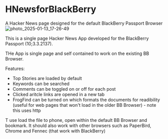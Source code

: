 # HNewsforBlackBerry
A Hacker News page designed for the default BlackBerry Passport Browser
![photo_2025-01-13_17-26-49](https://github.com/user-attachments/assets/1fd36492-52e6-48e0-aaf2-6084b37e18be)

This is a single page Hacker News App developed for the BlackBerry Passport (10;3.3.2137).

THe App is single page and self contained to work on the existing BB Browser.

Features:
- Top Stories are loaded by default
- Keywords can be searched
- Comments can be toggled on or off for each post
- Clicked aritcle links are opened in a new tab
- FrogFind can be turned on which formats the documents for readibility (useful for web pages that won't load in the older BB Browser) - note this uses http

T use load the file to phone, open within the default BB Browser and bookmark. 
It should also work with other browsers such as PaperBird, Chrome and Fennec (that work with BlackBerry)
